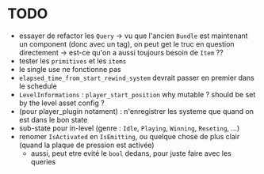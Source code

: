 # TODO

- essayer de refactor les `Query` -> vu que l'ancien `Bundle` est maintenant un component (donc avec un tag), on peut get le truc en question directement -> est-ce qu'on a aussi toujours besoin de `Item` ??
- tester les `primitives` et les `items`
- le single use ne fonctionne pas
- `elapsed_time_from_start_rewind_system` devrait passer en premier dans le schedule
- `LevelInformations` : `player_start_position` why mutable ? should be set by the level asset config ?
- (pour player_plugin notament) : n'enregistrer les systeme que quand on est dans le bon state
- sub-state pour in-level (genre : `Idle`, `Playing`, `Winning`, `Reseting`, ...)
- renomer `IsActivated` en `IsEmitting`, ou quelque chose de plus clair (quand la plaque de pression est activée)
  - aussi, peut etre evité le `bool` dedans, pour juste faire avec les queries
